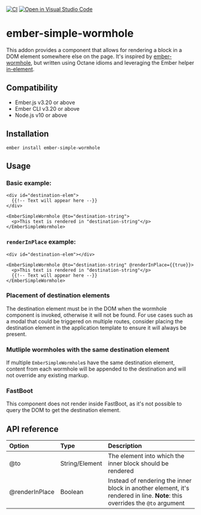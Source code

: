 [![CI](https://github.com/nlfurniss/ember-simple-wormhole/actions/workflows/CI.yml/badge.svg?branch=master)](https://github.com/nlfurniss/ember-simple-wormhole/actions/workflows/CI.yml)
[![Open in Visual Studio Code](https://open.vscode.dev/badges/open-in-vscode.svg)](https://open.vscode.dev/nlfurniss/ember-simple-wormhole)

# ember-simple-wormhole

This addon provides a component that allows for rendering a block in a DOM element somewhere else on the page. It's inspired by [ember-wormhole](https://github.com/yapplabs/ember-wormhole), but written using Octane idioms and leveraging the Ember helper [in-element](https://github.com/emberjs/ember.js/blob/master/packages/%40ember/-internals/glimmer/lib/syntax/in-element.ts).

## Compatibility

* Ember.js v3.20 or above
* Ember CLI v3.20 or above
* Node.js v10 or above


## Installation

```
ember install ember-simple-wormhole
```


## Usage

### Basic example:
```
<div id="destination-elem">
  {{!-- Text will appear here --}}
</div>

<EmberSimpleWormhole @to="destination-string">
  <p>This text is rendered in "destination-string"</p>
</EmberSimpleWormhole>
```

### `renderInPlace` example:
```
<div id="destination-elem"></div>

<EmberSimpleWormhole @to="destination-string" @renderInPlace={{true}}>
  <p>This text is rendered in "destination-string"</p>
  {{!-- Text will appear here --}}
</EmberSimpleWormhole>
```

### Placement of destination elements
The destination element must be in the DOM when the wormhole component is invoked, otherwise it will not be found. For use cases such as a modal that could be triggered on multiple routes, consider placing the destination element in the application template to ensure it will always be present. 

### Mutliple wormholes with the same destination element
If multiple `EmberSimpleWormhole`s have the same destination element, content from each wormhole will be appended to the destination and will not override any existing markup.

### FastBoot
This component does not render inside FastBoot, as it's not possible to query the DOM to get the destination element.

## API reference
|  Option  | Type | Description |
|:---|:--------|:------------|
| @to | String/Element | The element into which the inner block should be rendered |
| @renderInPlace | Boolean | Instead of rendering the inner block in another element, it's rendered in line. **Note**: this overrides the `@to` argument |
